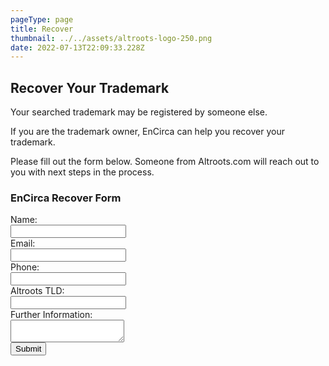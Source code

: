 ```yaml
---
pageType: page
title: Recover
thumbnail: ../../assets/altroots-logo-250.png
date: 2022-07-13T22:09:33.228Z
---
```

<h2>Recover Your Trademark</h2> <p>Your searched trademark may be registered by someone else. </p><p>If you are the trademark owner, EnCirca can help you recover your trademark.</p><p>Please fill out the form below. Someone from Altroots.com will reach out to you with next steps in the process.</p>
<form data-netlify-recaptcha="true" class="enc-form" name="altroots-recover" id="recover" method="POST" data-netlify="true" netlify><h3>EnCirca Recover Form</h3>
            <div>
                Name:<br /><input name="name" type="text" />
            </div>
            <div>
                Email:<br /><input type="text" name="email" />
            </div>               <div>
                Phone:<br /><input type="text" name="phone" />
            </div>              <div>
                Altroots TLD:<br /><input type="text" name="tld" />
            </div>                           
            <div>
                Further Information:<br /><textarea name="comments"></textarea>
            </div>
            <div>
                <div data-netlify-recaptcha="true"></div>
                <button type="submit">Submit</button>
        </form>
    </div>
</div>